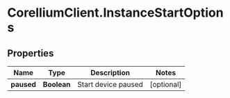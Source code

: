 # CorelliumClient.InstanceStartOptions

## Properties

Name | Type | Description | Notes
------------ | ------------- | ------------- | -------------
**paused** | **Boolean** | Start device paused | [optional] 



